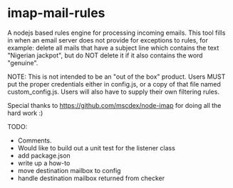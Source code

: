 imap-mail-rules
===============

A nodejs based rules engine for processing incoming emails.  This tool fills in when an email server does not provide for exceptions to rules, for example: delete all mails that have a subject line which contains the text "Nigerian jackpot", but do NOT delete it if it also contains the word "genuine".

NOTE: This is not intended to be an "out of the box" product.  Users MUST put the proper credentials either in config.js, or a copy of that file named custom_config.js.  Users will also have to supply their own filtering rules.

Special thanks to https://github.com/mscdex/node-imap for doing all the hard work :)

TODO:
 - Comments.
 - Would like to build out a unit test for the listener class
 - add package.json 
 - write up a how-to
 - move destination mailbox to config
 - handle destination mailbox returned from checker
